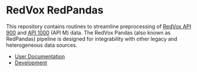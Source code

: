 # RedVox RedPandas

This repository contains routines to streamline preprocessing of [RedVox API 900](https://bitbucket.org/redvoxhi/redvox-protobuf-api/src/master/) 
and [API 1000](https://github.com/RedVoxInc/redvox-api-1000) (API M) data.
The RedVox Pandas (also known as RedPandas) pipeline is designed for integrability with other legacy and heterogeneous data 
sources.

- [User Documentation](https://github.com/RedVoxInc/redpandas/blob/master/docs/README.md)
- [Development](https://github.com/RedVoxInc/redpandas/blob/master/docs/development.md)